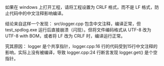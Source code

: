 如果在 windows 上打开工程，请将工程设置为 CRLF 格式，而不是 LF 格式，防止代码中的中文注释影响编译。

结论来自这样一个发现：
    src\logger.cpp 包含中文注释，编译正常，但 test_spdlog.exe 运行后直接崩溃（闪现）。但将文件编码格式从 UTF-8 改为 UTF-8 with BOM，或者将 LF 改为 CRLF 时，编译运行正常。

究其原因：
    logger 是个共享指针，logger.cpp:16 行的代码受到15行中文注释的影响，实际上没有被编译，导致 logger.cpp:24 行断言发现 logger.get() 是个空指针。
